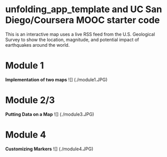 unfolding_app_template and UC San Diego/Coursera MOOC starter code
==================================================================

This is an interactive map uses a live RSS feed from the U.S. Geological Survey to show the location, magnitude, and potential impact of earthquakes around the world. 

# Module 1
**Implementation of two maps**
![] (./module1.JPG)

# Module 2/3
**Putting Data on a Map**
![] (./module3.JPG)

# Module 4
**Customizing Markers**
![] (./module4.JPG)